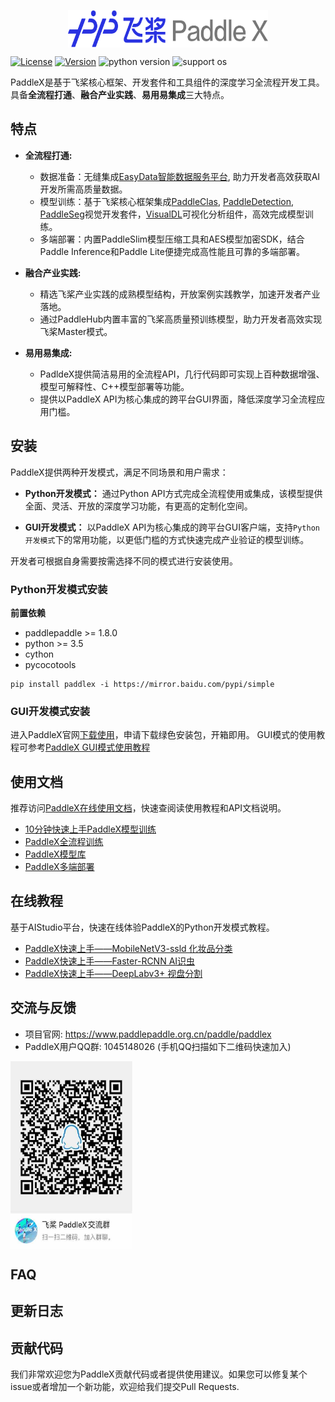 <p align="center">
  <img src="./docs/images/paddlex.png" width="320" height ="60" alt="PaddleX" align="middle" />
</p>

[![License](https://img.shields.io/badge/license-Apache%202-red.svg)](LICENSE)
[![Version](https://img.shields.io/github/release/PaddlePaddle/PaddleX.svg)](https://github.com/PaddlePaddle/PaddleX/releases)
![python version](https://img.shields.io/badge/python-3.6+-orange.svg)
![support os](https://img.shields.io/badge/os-linux%2C%20win%2C%20mac-yellow.svg)

PaddleX是基于飞桨核心框架、开发套件和工具组件的深度学习全流程开发工具。具备**全流程打通**、**融合产业实践**、**易用易集成**三大特点。

## 特点

- **全流程打通:** 
  - 数据准备：无缝集成[EasyData智能数据服务平台](https://ai.baidu.com/easydata/), 助力开发者高效获取AI开发所需高质量数据。
  - 模型训练：基于飞桨核心框架集成[PaddleClas](https://github.com/PaddlePaddle/PaddleClas), [PaddleDetection](https://github.com/PaddlePaddle/PaddleDetection), [PaddleSeg](https://github.com/PaddlePaddle/PaddleSeg)视觉开发套件，[VisualDL](https://github.com/PaddlePaddle/VisualDL)可视化分析组件，高效完成模型训练。
  - 多端部署：内置PaddleSlim模型压缩工具和AES模型加密SDK，结合Paddle Inference和Paddle Lite便捷完成高性能且可靠的多端部署。

- **融合产业实践:** 
  - 精选飞桨产业实践的成熟模型结构，开放案例实践教学，加速开发者产业落地。
  - 通过PaddleHub内置丰富的飞桨高质量预训练模型，助力开发者高效实现飞桨Master模式。

- **易用易集成:**
  - PadldeX提供简洁易用的全流程API，几行代码即可实现上百种数据增强、模型可解释性、C++模型部署等功能。
  - 提供以PaddleX API为核心集成的跨平台GUI界面，降低深度学习全流程应用门槛。


## 安装

PaddleX提供两种开发模式，满足不同场景和用户需求：

- **Python开发模式：** 通过Python API方式完成全流程使用或集成，该模型提供全面、灵活、开放的深度学习功能，有更高的定制化空间。

- **GUI开发模式：** 以PaddleX API为核心集成的跨平台GUI客户端，支持`Python开发模式`下的常用功能，以更低门槛的方式快速完成产业验证的模型训练。

开发者可根据自身需要按需选择不同的模式进行安装使用。


### Python开发模式安装

**前置依赖**
* paddlepaddle >= 1.8.0
* python >= 3.5
* cython
* pycocotools

```
pip install paddlex -i https://mirror.baidu.com/pypi/simple
```

### GUI开发模式安装

进入PaddleX官网[下载使用](https://www.paddlepaddle.org.cn/paddle/paddlex)，申请下载绿色安装包，开箱即用。
GUI模式的使用教程可参考[PaddleX GUI模式使用教程](docs/client_use.md)

## 使用文档 

推荐访问[PaddleX在线使用文档](https://paddlex.readthedocs.io/zh_CN/latest/index.html)，快速查阅读使用教程和API文档说明。

- [10分钟快速上手PaddleX模型训练](docs/quick_start.md)
- [PaddleX全流程训练](docs/tutorials)
- [PaddleX模型库](docs/model_zoo.md)
- [PaddleX多端部署](docs/deploy.md)

## 在线教程

基于AIStudio平台，快速在线体验PaddleX的Python开发模式教程。

- [PaddleX快速上手——MobileNetV3-ssld 化妆品分类](https://aistudio.baidu.com/aistudio/projectdetail/450220)
- [PaddleX快速上手——Faster-RCNN AI识虫](https://aistudio.baidu.com/aistudio/projectdetail/439888)
- [PaddleX快速上手——DeepLabv3+ 视盘分割](https://aistudio.baidu.com/aistudio/projectdetail/440197)

## 交流与反馈

- 项目官网: https://www.paddlepaddle.org.cn/paddle/paddlex
- PaddleX用户QQ群: 1045148026 (手机QQ扫描如下二维码快速加入)  
<img src="./docs/images/QQGroup.jpeg" width="195" height="300" alt="QQGroup" align="center" />

## FAQ

## 更新日志

## 贡献代码

我们非常欢迎您为PaddleX贡献代码或者提供使用建议。如果您可以修复某个issue或者增加一个新功能，欢迎给我们提交Pull Requests.
